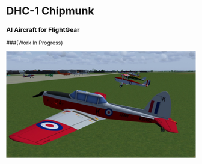 # DHC-1 Chipmunk
### AI Aircraft for FlightGear
###(Work In Progress)


![BAF](screenshots/chippy-1.jpg)


